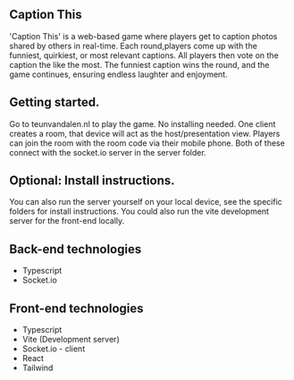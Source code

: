 ## Caption This
'Caption This' is a web-based game where players get to caption photos shared by others in real-time. Each round,players come up with the funniest, quirkiest, or most relevant captions. All players then vote on the caption the like the most. The funniest caption wins the round, and the game continues, ensuring endless laughter and enjoyment.

## Getting started. 
Go to teunvandalen.nl to play the game. No installing needed. One client creates a room, that device will act as the host/presentation view. Players can join the room with the room code via their mobile phone. Both of these connect with the socket.io server in the server folder.

## Optional: Install instructions.
You can also run the server yourself on your local device, see the specific folders for install instructions. You could also run the vite development server for the front-end locally. 

## Back-end technologies
- Typescript
- Socket.io

## Front-end technologies
- Typescript
- Vite (Development server)
- Socket.io - client
- React
- Tailwind

